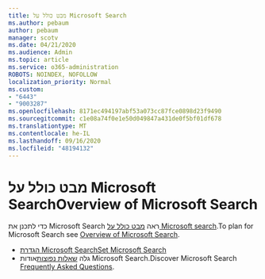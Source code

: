 ```yaml
---
title: מבט כולל על Microsoft Search
ms.author: pebaum
author: pebaum
manager: scotv
ms.date: 04/21/2020
ms.audience: Admin
ms.topic: article
ms.service: o365-administration
ROBOTS: NOINDEX, NOFOLLOW
localization_priority: Normal
ms.custom:
- "6443"
- "9003287"
ms.openlocfilehash: 8171ec494197abf53a073cc87fce0898d23f9490
ms.sourcegitcommit: c1e08a74f0e1e50d049847a431de0f5bf01df678
ms.translationtype: MT
ms.contentlocale: he-IL
ms.lasthandoff: 09/16/2020
ms.locfileid: "48194132"
---
```

# <a name="overview-of-microsoft-search"></a><span data-ttu-id="20ef8-102">מבט כולל על Microsoft Search</span><span class="sxs-lookup"><span data-stu-id="20ef8-102">Overview of Microsoft Search</span></span>

<span data-ttu-id="20ef8-103">כדי לתכנן את Microsoft Search ראה [מבט כולל על Microsoft search](https://docs.microsoft.com/microsoftsearch/overview-microsoft-search).</span><span class="sxs-lookup"><span data-stu-id="20ef8-103">To plan for Microsoft Search see [Overview of Microsoft Search](https://docs.microsoft.com/microsoftsearch/overview-microsoft-search).</span></span>

- [<span data-ttu-id="20ef8-104">הגדרת Microsoft Search</span><span class="sxs-lookup"><span data-stu-id="20ef8-104">Set Microsoft Search</span></span>](https://docs.microsoft.com/microsoftsearch/setup-microsoft-search)
- <span data-ttu-id="20ef8-105">גלה [שאלות נפוצות](https://docs.microsoft.com/microsoftsearch/faqs)אודות Microsoft Search.</span><span class="sxs-lookup"><span data-stu-id="20ef8-105">Discover Microsoft Search [Frequently Asked Questions](https://docs.microsoft.com/microsoftsearch/faqs).</span></span>
